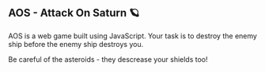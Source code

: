 ## AOS - Attack On Saturn 🪐 
AOS is a web game built using JavaScript. Your task is to destroy the enemy ship before the enemy ship destroys you. 

Be careful of the asteroids - they descrease your shields too!

